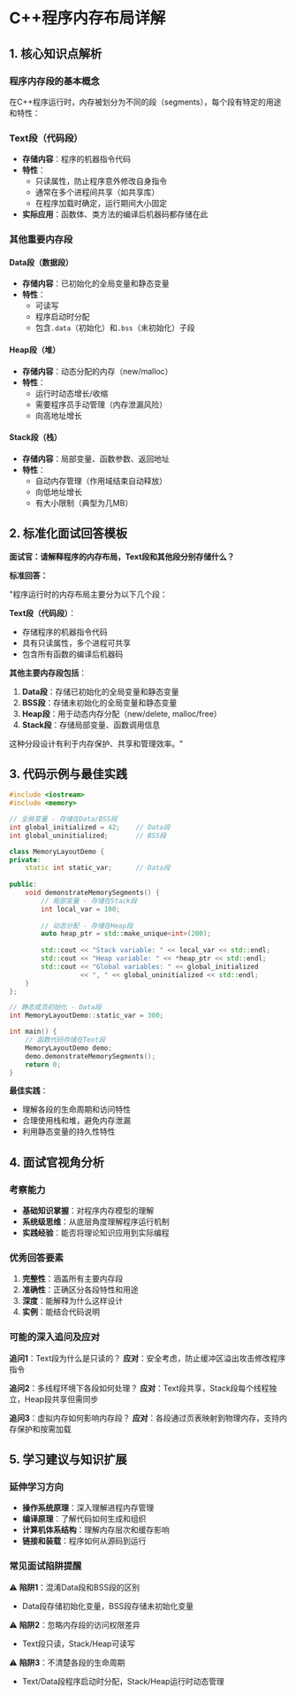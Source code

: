 
# C++程序内存布局详解
## 1. 核心知识点解析
### 程序内存段的基本概念
在C++程序运行时，内存被划分为不同的段（segments），每个段有特定的用途和特性：

### Text段（代码段）
- **存储内容**：程序的机器指令代码
- **特性**：
  - 只读属性，防止程序意外修改自身指令
  - 通常在多个进程间共享（如共享库）
  - 在程序加载时确定，运行期间大小固定
- **实际应用**：函数体、类方法的编译后机器码都存储在此

### 其他重要内存段

#### Data段（数据段）
- **存储内容**：已初始化的全局变量和静态变量
- **特性**：
  - 可读写
  - 程序启动时分配
  - 包含`.data`（初始化）和`.bss`（未初始化）子段

#### Heap段（堆）
- **存储内容**：动态分配的内存（new/malloc）
- **特性**：
  - 运行时动态增长/收缩
  - 需要程序员手动管理（内存泄漏风险）
  - 向高地址增长

#### Stack段（栈）
- **存储内容**：局部变量、函数参数、返回地址
- **特性**：
  - 自动内存管理（作用域结束自动释放）
  - 向低地址增长
  - 有大小限制（典型为几MB）

## 2. 标准化面试回答模板

**面试官：请解释程序的内存布局，Text段和其他段分别存储什么？**

**标准回答：**

"程序运行时的内存布局主要分为以下几个段：

**Text段（代码段）**：
- 存储程序的机器指令代码
- 具有只读属性，多个进程可共享
- 包含所有函数的编译后机器码

**其他主要内存段包括**：

1. **Data段**：存储已初始化的全局变量和静态变量
2. **BSS段**：存储未初始化的全局变量和静态变量
3. **Heap段**：用于动态内存分配（new/delete, malloc/free）
4. **Stack段**：存储局部变量、函数调用信息

这种分段设计有利于内存保护、共享和管理效率。"

## 3. 代码示例与最佳实践

```cpp
#include <iostream>
#include <memory>

// 全局变量 - 存储在Data/BSS段
int global_initialized = 42;    // Data段
int global_uninitialized;       // BSS段

class MemoryLayoutDemo {
private:
    static int static_var;      // Data段
    
public:
    void demonstrateMemorySegments() {
        // 局部变量 - 存储在Stack段
        int local_var = 100;
        
        // 动态分配 - 存储在Heap段
        auto heap_ptr = std::make_unique<int>(200);
        
        std::cout << "Stack variable: " << local_var << std::endl;
        std::cout << "Heap variable: " << *heap_ptr << std::endl;
        std::cout << "Global variables: " << global_initialized 
                  << ", " << global_uninitialized << std::endl;
    }
};

// 静态成员初始化 - Data段
int MemoryLayoutDemo::static_var = 300;

int main() {
    // 函数代码存储在Text段
    MemoryLayoutDemo demo;
    demo.demonstrateMemorySegments();
    return 0;
}
```

**最佳实践**：
- 理解各段的生命周期和访问特性
- 合理使用栈和堆，避免内存泄漏
- 利用静态变量的持久性特性

## 4. 面试官视角分析

### 考察能力
- **基础知识掌握**：对程序内存模型的理解
- **系统级思维**：从底层角度理解程序运行机制
- **实践经验**：能否将理论知识应用到实际编程

### 优秀回答要素
1. **完整性**：涵盖所有主要内存段
2. **准确性**：正确区分各段特性和用途
3. **深度**：能解释为什么这样设计
4. **实例**：能结合代码说明

### 可能的深入追问及应对

**追问1**：Text段为什么是只读的？
**应对**：安全考虑，防止缓冲区溢出攻击修改程序指令

**追问2**：多线程环境下各段如何处理？
**应对**：Text段共享，Stack段每个线程独立，Heap段共享但需同步

**追问3**：虚拟内存如何影响内存段？
**应对**：各段通过页表映射到物理内存，支持内存保护和按需加载

## 5. 学习建议与知识扩展

### 延伸学习方向
- **操作系统原理**：深入理解进程内存管理
- **编译原理**：了解代码如何生成和组织
- **计算机体系结构**：理解内存层次和缓存影响
- **链接和装载**：程序如何从源码到运行

### 常见面试陷阱提醒
⚠️ **陷阱1**：混淆Data段和BSS段的区别
- Data段存储初始化变量，BSS段存储未初始化变量

⚠️ **陷阱2**：忽略内存段的访问权限差异
- Text段只读，Stack/Heap可读写

⚠️ **陷阱3**：不清楚各段的生命周期
- Text/Data段程序启动时分配，Stack/Heap运行时动态管理
